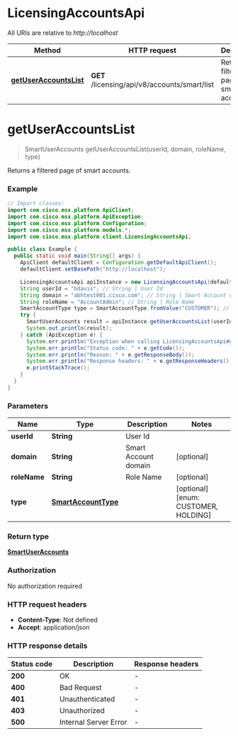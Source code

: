 # LicensingAccountsApi

All URIs are relative to *http://localhost*

Method | HTTP request | Description
------------- | ------------- | -------------
[**getUserAccountsList**](LicensingAccountsApi.md#getUserAccountsList) | **GET** /licensing/api/v8/accounts/smart/list | Returns a filtered page of smart accounts.


<a name="getUserAccountsList"></a>
# **getUserAccountsList**
> SmartUserAccounts getUserAccountsList(userId, domain, roleName, type)

Returns a filtered page of smart accounts.

### Example
```java
// Import classes:
import com.cisco.msx.platform.ApiClient;
import com.cisco.msx.platform.ApiException;
import com.cisco.msx.platform.Configuration;
import com.cisco.msx.platform.models.*;
import com.cisco.msx.platform.client.LicensingAccountsApi;

public class Example {
  public static void main(String[] args) {
    ApiClient defaultClient = Configuration.getDefaultApiClient();
    defaultClient.setBasePath("http://localhost");

    LicensingAccountsApi apiInstance = new LicensingAccountsApi(defaultClient);
    String userId = "bdavis"; // String | User Id
    String domain = "abhtest001.cisco.com"; // String | Smart Account domain
    String roleName = "AccountAdmin"; // String | Role Name
    SmartAccountType type = SmartAccountType.fromValue("CUSTOMER"); // SmartAccountType | 
    try {
      SmartUserAccounts result = apiInstance.getUserAccountsList(userId, domain, roleName, type);
      System.out.println(result);
    } catch (ApiException e) {
      System.err.println("Exception when calling LicensingAccountsApi#getUserAccountsList");
      System.err.println("Status code: " + e.getCode());
      System.err.println("Reason: " + e.getResponseBody());
      System.err.println("Response headers: " + e.getResponseHeaders());
      e.printStackTrace();
    }
  }
}
```

### Parameters

Name | Type | Description  | Notes
------------- | ------------- | ------------- | -------------
 **userId** | **String**| User Id |
 **domain** | **String**| Smart Account domain | [optional]
 **roleName** | **String**| Role Name | [optional]
 **type** | [**SmartAccountType**](.md)|  | [optional] [enum: CUSTOMER, HOLDING]

### Return type

[**SmartUserAccounts**](SmartUserAccounts.md)

### Authorization

No authorization required

### HTTP request headers

 - **Content-Type**: Not defined
 - **Accept**: application/json

### HTTP response details
| Status code | Description | Response headers |
|-------------|-------------|------------------|
**200** | OK |  -  |
**400** | Bad Request |  -  |
**401** | Unauthenticated |  -  |
**403** | Unauthorized |  -  |
**500** | Internal Server Error |  -  |

